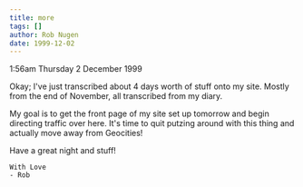 ```yaml
---
title: more
tags: []
author: Rob Nugen
date: 1999-12-02
---
```


<p class=date>1:56am Thursday 2 December 1999</p>

Okay; I've just transcribed about 4 days worth of stuff onto my site. 
Mostly from the end of November, all transcribed from my diary.

My goal is to get the front page of my site set up tomorrow and begin
directing traffic over here.  It's time to quit putzing around with this
thing and actually move away from Geocities!

Have a great night and stuff!

	With Love
	- Rob
